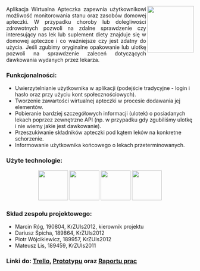 <div>
    <img src="http://v-ie.uek.krakow.pl/~s190804/1.jpg" height="125" align="right" valign="middle">
    <p align="justify">Aplikacja Wirtualna Apteczka zapewnia użytkownikowi możliwość monitorowania stanu oraz zasobów domowej apteczki. W przypadku choroby lub dolegliwości zdrowotnych pozwoli na zdalne sprawdzenie czy interesujący nas lek lub suplement diety znajduje się w domowej apteczce i co ważniejsze czy jest zdatny do użycia. Jeśli zgubimy oryginalne opakowanie lub ulotkę  pozwoli na sprawdzenie zaleceń dotyczących dawkowania wydanych przez lekarza.</p>
</div>

### Funkcjonalności:

- Uwierzytelnianie użytkownika w aplikacji (podejście tradycyjne - login i hasło oraz przy użyciu kont społecznościowych).
- Tworzenie zawartości wirtualnej apteczki w procesie dodawania jej elementów.
- Pobieranie bardziej szczegółowych informacji (ulotek) o posiadanych lekach poprzez zewnętrzne API (np. w przypadku gdy zgubiliśmy ulotkę i nie wiemy jakie jest dawkowanie).
- Przeszukiwanie składników apteczki pod kątem leków na konkretne schorzenie.
- Informowanie użytkownika końcowego o lekach przeterminowanych.

### Użyte technologie:
<div align="center">
    <img src="http://v-ie.uek.krakow.pl/~s190804/4.jpg" height="80">
    <img src="http://v-ie.uek.krakow.pl/~s190804/5.jpg" height="80">
    <img src="http://v-ie.uek.krakow.pl/~s190804/6.jpg" height="80">
    <img src="http://v-ie.uek.krakow.pl/~s190804/7.jpg" height="80">
</div>

### Skład zespołu projektowego:

- Marcin Róg, 190804, KrZUIs2012, kierownik projektu
- Dariusz Śpicha, 189864, KrZUIs2012
- Piotr Wójcikiewicz, 189957, KrZUIs2012
- Mateusz Lis, 189459, KrZUIs2011

### Linki do: [Trello](https://trello.com/b/WSEx3njt/bai-project), [Prototypu](https://marvelapp.com/50j70c1/screen/40631680)                oraz [Raportu prac](https://docs.google.com/spreadsheets/d/1YVdTL1Zja5aQZH5QC62PctRy5FQ39eq1WUqobofWAsE/edit#gid=0) 
